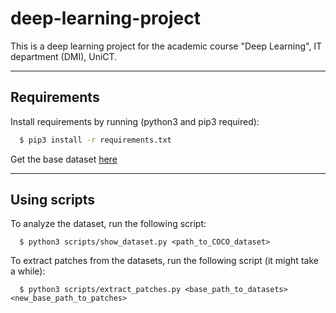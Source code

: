 # deep-learning-project

This is a deep learning project for the academic course "Deep Learning", IT department (DMI), UniCT.

---------------
## Requirements

Install requirements by running (python3 and pip3 required):

```bash
  $ pip3 install -r requirements.txt
```

Get the base dataset [here](https://iplab.dmi.unict.it/EGO-CH-OBJ-ADAPT/EGO-CH-OBJ-ADAPT.zip)

---------------

## Using scripts

To analyze the dataset, run the following script:

```
  $ python3 scripts/show_dataset.py <path_to_COCO_dataset>    
```

To extract patches from the datasets, run the following script (it might take a while):

```
  $ python3 scripts/extract_patches.py <base_path_to_datasets> <new_base_path_to_patches> 
```